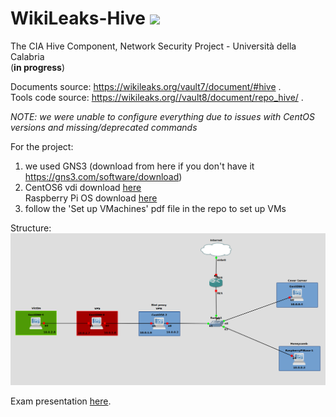 # WikiLeaks-Hive <a href="https://hits.seeyoufarm.com"><img src="https://hits.seeyoufarm.com/api/count/incr/badge.svg?url=https%3A%2F%2Fgithub.com%2Fgiadagabriele%2FWikiLeaks-Hive%2Fhit-counter&count_bg=%235D84A7&title_bg=%23ABABAB&icon=&icon_color=%23E7E7E7&title=hits&edge_flat=false"/></a>
The CIA Hive Component, Network Security Project - Università della Calabria
<br>(<b>in progress</b>)

Documents source: https://wikileaks.org/vault7/document/#hive .<br>
Tools code source: https://wikileaks.org//vault8/document/repo_hive/ .

<I>NOTE: we were unable to configure everything due to issues with CentOS versions and missing/deprecated commands</I><br>

For the project:
1) we used GNS3 (download from here if you don't have it https://gns3.com/software/download)<br>
2)  CentOS6 vdi download <a href="https://www.osboxes.org/centos/">here</a><br>
    Raspberry Pi OS download <a href="https://www.raspberrypi.com/software/">here</a><br> 
3) follow the 'Set up VMachines' pdf file in the repo to set up VMs<br>

Structure:
<img src="gns3.png"/>

Exam presentation <a href="https://github.com/giadagabriele/WikiLeaks-Hive/blob/main/The%20CIA%20Hive%20component.pptx">here</a>.<br>
